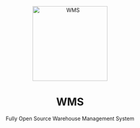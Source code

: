 <div align="center">
  <img src="" alt="WMS" width="200" height="auto" />
  <h1>WMS</h1>
  <p>Fully Open Source Warehouse Management System</p>
</div>
